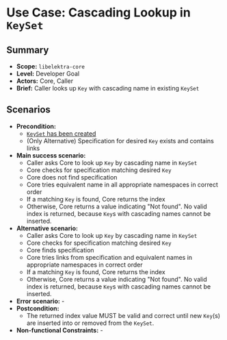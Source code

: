 # Use Case: Cascading Lookup in `KeySet`

## Summary

- **Scope:** `libelektra-core`
- **Level:** Developer Goal
- **Actors:** Core, Caller
- **Brief:** Caller looks up `Key` with cascading name in existing `KeySet`

## Scenarios

- **Precondition:**
  - [`KeySet` has been created](UC_keyset_create.md)
  - (Only Alternative) Specification for desired `Key` exists and contains links
- **Main success scenario:**
  - Caller asks Core to look up `Key` by cascading name in `KeySet`
  - Core checks for specification matching desired `Key`
  - Core does not find specification
  - Core tries equivalent name in all appropriate namespaces in correct order
  - If a matching `Key` is found, Core returns the index
  - Otherwise, Core returns a value indicating "Not found".
    No valid index is returned, because `Key`s with cascading names cannot be inserted.
- **Alternative scenario:**
  - Caller asks Core to look up `Key` by cascading name in `KeySet`
  - Core checks for specification matching desired `Key`
  - Core finds specification
  - Core tries links from specification and equivalent names in appropriate namespaces in correct order
  - If a matching `Key` is found, Core returns the index
  - Otherwise, Core returns a value indicating "Not found".
    No valid index is returned, because `Key`s with cascading names cannot be inserted.
- **Error scenario:** -
- **Postcondition:**
  - The returned index value MUST be valid and correct until new `Key`(s) are inserted into or removed from the `KeySet`.
- **Non-functional Constraints:** -
